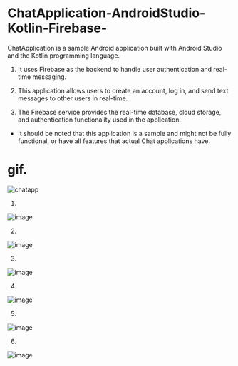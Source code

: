 # ChatApplication-AndroidStudio-Kotlin-Firebase-

ChatApplication is a sample Android application built with Android Studio and the Kotlin programming language. 

1. It uses Firebase as the backend to handle user authentication and real-time messaging.

2. This application allows users to create an account, log in, and send text messages to other users in real-time. 

3. The Firebase service provides the real-time database, cloud storage, and authentication functionality used in the application.

* It should be noted that this application is a sample and might not be fully functional, or have all features that actual Chat applications have.


# gif.

![chatapp](https://user-images.githubusercontent.com/74894810/215318027-0a57cff5-b94c-4f2f-a00f-cf79d914e974.gif)



1. 

![image](https://user-images.githubusercontent.com/74894810/209445088-824bb632-c723-4e0c-8293-270cec5e2d0d.png)

2.

![image](https://user-images.githubusercontent.com/74894810/209445118-8fba0485-c1e0-4959-94bd-59fbd8280dee.png)

3.
![image](https://user-images.githubusercontent.com/74894810/209446151-3cf1327a-84d9-46c0-be81-18a703c1ecca.png)

4.

![image](https://user-images.githubusercontent.com/74894810/209445183-1ccf2a54-6a2d-446c-bfcb-b64bc2227d89.png)

5.

![image](https://user-images.githubusercontent.com/74894810/209445532-07c7bd97-7ec0-4b1d-80ce-158dd882e6fe.png)

6.

![image](https://user-images.githubusercontent.com/74894810/209446799-d43fd72b-59cb-465e-bc98-71c8b9f0b4fc.png)


